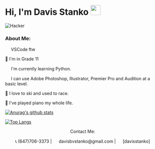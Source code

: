 # Hi, I'm Davis Stanko <img height="32" width="32" src="https://raw.githubusercontent.com/sciencepal/sciencepal/master/assets/Hi.gif" />
![Hacker](https://media1.tenor.com/images/02e672703fda926c6b1aabac0853dad4/tenor.gif?itemid=3899102)

### About Me:

<img height="15" width="15" src="https://simpleicons.org/icons/visualstudiocode.svg" /> VSCode ftw

🏫 I'm in Grade 11

<img height="15" width="15" src="https://simpleicons.org/icons/python.svg" /> I'm currently learning Python.

<img height="15" width="15" src="https://simpleicons.org/icons/adobe.svg" /> I can use Adobe Photoshop, Illustrator, Premier Pro and Audition at a basic level.

🎿 I love to ski and used to race.

🎹 I've played piano my whole life.

[![Anurag's github stats](https://github-readme-stats.vercel.app/api?username=davisstanko)](https://github.com/davisstanko/github-readme-stats&count_private=true&show_icons=true)

[![Top Langs](https://github-readme-stats.vercel.app/api/top-langs/?username=davisstanko&langs_count=10&layout=compact)](https://github.com/davisstanko/github-readme-stats)

<p align="center">
  Contact Me:
  </p>
  <p align="center">
  📞 (647)706-3373 | <img height="15" width="15" src="https://simpleicons.org/icons/gmail.svg" /> davisbvstanko@gmail.com | <img height="15" width="15" src="https://simpleicons.org/icons/instagram.svg" /> [davisstanko] </p>

[davisstanko]: https://instagram.com/davisstanko
